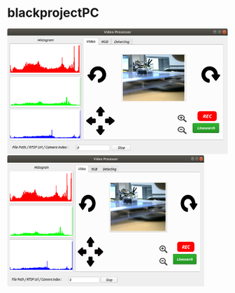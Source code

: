 # blackprojectPC
![Alt text](/image/main.png)
<img src="/image/main.png" width="450px" height="300px" title="px(픽셀) 크기 설정" alt="main"></img><br/>
